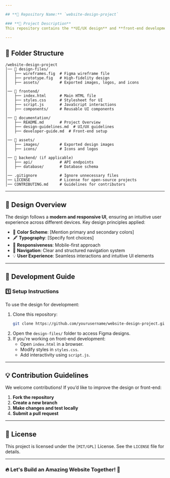 ```yaml
---

## **📌 Repository Name:** `website-design-project`

### **📝 Project Description**
This repository contains the **UI/UX design** and **front-end development** resources for the `[Project Name]` website. The design was created using **Figma** and includes a structured layout for different pages and components. This repo is meant to document the design process and assist developers in implementing the front-end.

---
```


## **📁 Folder Structure**
```
/website-design-project
│── 📂 design-files/
│   ├── wireframes.fig  # Figma wireframe file
│   ├── prototype.fig   # High-fidelity design
│   ├── assets/         # Exported images, logos, and icons
│
│── 📂 frontend/
│   ├── index.html      # Main HTML file
│   ├── styles.css      # Stylesheet for UI
│   ├── script.js       # JavaScript interactions
│   ├── components/     # Reusable UI components
│
│── 📂 documentation/
│   ├── README.md       # Project Overview
│   ├── design-guidelines.md  # UI/UX guidelines
│   ├── developer-guide.md  # Front-end setup
│
│── 📂 assets/
│   ├── images/         # Exported design images
│   ├── icons/          # Icons and logos
│
│── 📂 backend/ (if applicable)
│   ├── api/            # API endpoints
│   ├── database/       # Database schema
│
│── .gitignore          # Ignore unnecessary files
│── LICENSE             # License for open-source projects
│── CONTRIBUTING.md     # Guidelines for contributors
```

---

## **📜 Design Overview**
The design follows a **modern and responsive UI**, ensuring an intuitive user experience across different devices. Key design principles applied:
- 🎨 **Color Scheme**: [Mention primary and secondary colors]
- 🖋 **Typography**: [Specify font choices]
- 📱 **Responsiveness**: Mobile-first approach
- 🔗 **Navigation**: Clear and structured navigation system
- 💡 **User Experience**: Seamless interactions and intuitive UI elements

---

## **🚀 Development Guide**
### **1️⃣ Setup Instructions**
To use the design for development:
1. Clone this repository:  
   ```bash
   git clone https://github.com/yourusername/website-design-project.git
   ```
2. Open the `design-files/` folder to access Figma designs.
3. If you're working on front-end development:
   - Open `index.html` in a browser.
   - Modify styles in `styles.css`.
   - Add interactivity using `script.js`.

---

## **💡 Contribution Guidelines**
We welcome contributions! If you’d like to improve the design or front-end:
1. **Fork the repository**  
2. **Create a new branch**  
3. **Make changes and test locally**  
4. **Submit a pull request**

---

## **📄 License**
This project is licensed under the `[MIT/GPL]` License. See the `LICENSE` file for details.

---

### **🔥 Let's Build an Amazing Website Together! 🚀**
